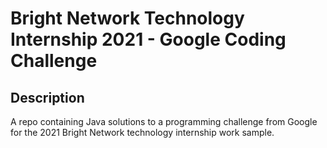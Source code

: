 # Bright Network Technology Internship 2021 - Google Coding Challenge

## Description

A repo containing Java solutions to a programming challenge from Google for the 2021 Bright Network technology internship work sample.